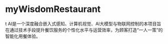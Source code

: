 # myWisdomRestaurant
t AI​ 是一个深度融合嵌入式感知、计算机视觉、AI大模型与物联网控制的本项目旨在通过技术手段提升餐饮服务的个性化水平与运营效率，为顾客打造“一人一策”的智能化用餐体验。
